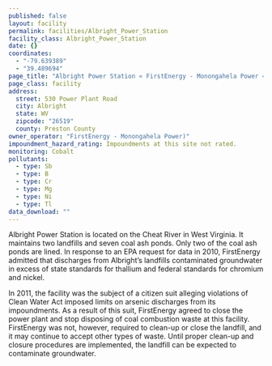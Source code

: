```yaml
---
published: false
layout: facility
permalink: facilities/Albright_Power_Station
facility_class: Albright_Power_Station
date: {}
coordinates: 
  - "-79.639389"
  - "39.489694"
page_title: "Albright Power Station « FirstEnergy - Monongahela Power « Facilities"
page_class: facility
address: 
  street: 530 Power Plant Road
  city: Albright
  state: WV
  zipcode: "26519"
  county: Preston County
owner_operator: "FirstEnergy - Monongahela Power)"
impoundment_hazard_rating: Impoundments at this site not rated.
monitoring: Cobalt
pollutants: 
  - type: Sb
  - type: B
  - type: Cr
  - type: Mg
  - type: Ni
  - type: Tl
data_download: ""
---
```


Albright Power Station is located on the Cheat River in West Virginia. It 
maintains two landfills and seven coal ash ponds. Only two of the coal ash ponds are lined. In response to an EPA request for data in 2010, FirstEnergy admitted that discharges from Albright’s landfills contaminated groundwater in excess of state standards for thallium and federal standards for chromium and nickel. 

In 2011, the facility was the subject of a citizen suit alleging violations of Clean Water Act imposed limits on arsenic discharges from its impoundments. As a result of this suit, FirstEnergy agreed to close the power plant and stop disposing of coal combustion waste at this facility. FirstEnergy was not, however, required to clean-up or close the landfill, and it may continue to accept other types of waste. Until proper clean-up and closure procedures are implemented, the landfill can be expected to contaminate groundwater. 

